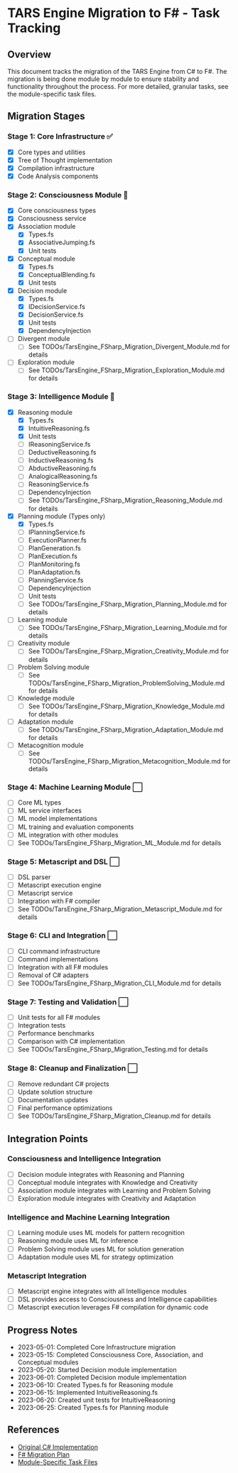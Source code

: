 ﻿# TARS Engine Migration to F# - Task Tracking

## Overview
This document tracks the migration of the TARS Engine from C# to F#. The migration is being done module by module to ensure stability and functionality throughout the process. For more detailed, granular tasks, see the module-specific task files.

## Migration Stages

### Stage 1: Core Infrastructure ✅
- [x] Core types and utilities
- [x] Tree of Thought implementation
- [x] Compilation infrastructure
- [x] Code Analysis components

### Stage 2: Consciousness Module 🔄
- [x] Core consciousness types
- [x] Consciousness service
- [x] Association module
  - [x] Types.fs
  - [x] AssociativeJumping.fs
  - [x] Unit tests
- [x] Conceptual module
  - [x] Types.fs
  - [x] ConceptualBlending.fs
  - [x] Unit tests
- [x] Decision module
  - [x] Types.fs
  - [x] IDecisionService.fs
  - [x] DecisionService.fs
  - [x] Unit tests
  - [x] DependencyInjection
- [ ] Divergent module
  - [ ] See TODOs/TarsEngine_FSharp_Migration_Divergent_Module.md for details
- [ ] Exploration module
  - [ ] See TODOs/TarsEngine_FSharp_Migration_Exploration_Module.md for details

### Stage 3: Intelligence Module 🔄
- [x] Reasoning module
  - [x] Types.fs
  - [x] IntuitiveReasoning.fs
  - [x] Unit tests
  - [ ] IReasoningService.fs
  - [ ] DeductiveReasoning.fs
  - [ ] InductiveReasoning.fs
  - [ ] AbductiveReasoning.fs
  - [ ] AnalogicalReasoning.fs
  - [ ] ReasoningService.fs
  - [ ] DependencyInjection
  - [ ] See TODOs/TarsEngine_FSharp_Migration_Reasoning_Module.md for details
- [x] Planning module (Types only)
  - [x] Types.fs
  - [ ] IPlanningService.fs
  - [ ] ExecutionPlanner.fs
  - [ ] PlanGeneration.fs
  - [ ] PlanExecution.fs
  - [ ] PlanMonitoring.fs
  - [ ] PlanAdaptation.fs
  - [ ] PlanningService.fs
  - [ ] DependencyInjection
  - [ ] Unit tests
  - [ ] See TODOs/TarsEngine_FSharp_Migration_Planning_Module.md for details
- [ ] Learning module
  - [ ] See TODOs/TarsEngine_FSharp_Migration_Learning_Module.md for details
- [ ] Creativity module
  - [ ] See TODOs/TarsEngine_FSharp_Migration_Creativity_Module.md for details
- [ ] Problem Solving module
  - [ ] See TODOs/TarsEngine_FSharp_Migration_ProblemSolving_Module.md for details
- [ ] Knowledge module
  - [ ] See TODOs/TarsEngine_FSharp_Migration_Knowledge_Module.md for details
- [ ] Adaptation module
  - [ ] See TODOs/TarsEngine_FSharp_Migration_Adaptation_Module.md for details
- [ ] Metacognition module
  - [ ] See TODOs/TarsEngine_FSharp_Migration_Metacognition_Module.md for details

### Stage 4: Machine Learning Module ⬜
- [ ] Core ML types
- [ ] ML service interfaces
- [ ] ML model implementations
- [ ] ML training and evaluation components
- [ ] ML integration with other modules
- [ ] See TODOs/TarsEngine_FSharp_Migration_ML_Module.md for details

### Stage 5: Metascript and DSL ⬜
- [ ] DSL parser
- [ ] Metascript execution engine
- [ ] Metascript service
- [ ] Integration with F# compiler
- [ ] See TODOs/TarsEngine_FSharp_Migration_Metascript_Module.md for details

### Stage 6: CLI and Integration ⬜
- [ ] CLI command infrastructure
- [ ] Command implementations
- [ ] Integration with all F# modules
- [ ] Removal of C# adapters
- [ ] See TODOs/TarsEngine_FSharp_Migration_CLI_Module.md for details

### Stage 7: Testing and Validation ⬜
- [ ] Unit tests for all F# modules
- [ ] Integration tests
- [ ] Performance benchmarks
- [ ] Comparison with C# implementation
- [ ] See TODOs/TarsEngine_FSharp_Migration_Testing.md for details

### Stage 8: Cleanup and Finalization ⬜
- [ ] Remove redundant C# projects
- [ ] Update solution structure
- [ ] Documentation updates
- [ ] Final performance optimizations
- [ ] See TODOs/TarsEngine_FSharp_Migration_Cleanup.md for details

## Integration Points

### Consciousness and Intelligence Integration
- [ ] Decision module integrates with Reasoning and Planning
- [ ] Conceptual module integrates with Knowledge and Creativity
- [ ] Association module integrates with Learning and Problem Solving
- [ ] Exploration module integrates with Creativity and Adaptation

### Intelligence and Machine Learning Integration
- [ ] Learning module uses ML models for pattern recognition
- [ ] Reasoning module uses ML for inference
- [ ] Problem Solving module uses ML for solution generation
- [ ] Adaptation module uses ML for strategy optimization

### Metascript Integration
- [ ] Metascript engine integrates with all Intelligence modules
- [ ] DSL provides access to Consciousness and Intelligence capabilities
- [ ] Metascript execution leverages F# compilation for dynamic code

## Progress Notes
- 2023-05-01: Completed Core Infrastructure migration
- 2023-05-15: Completed Consciousness Core, Association, and Conceptual modules
- 2023-05-20: Started Decision module implementation
- 2023-06-01: Completed Decision module implementation
- 2023-06-10: Created Types.fs for Reasoning module
- 2023-06-15: Implemented IntuitiveReasoning.fs
- 2023-06-20: Created unit tests for IntuitiveReasoning
- 2023-06-25: Created Types.fs for Planning module

## References
- [Original C# Implementation](https://github.com/GuitarAlchemist/tars)
- [F# Migration Plan](https://github.com/GuitarAlchemist/tars/blob/main/docs/Migration/FSharpMigrationPlan.md)
- [Module-Specific Task Files](https://github.com/GuitarAlchemist/tars/tree/main/TODOs)
